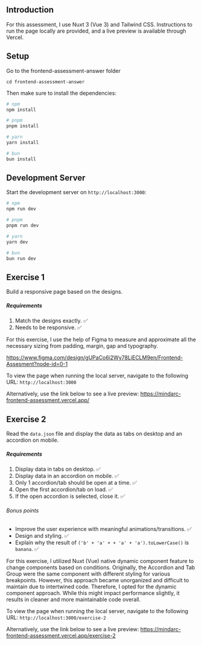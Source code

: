 Introduction
---
For this assessment, I use Nuxt 3 (Vue 3) and Tailwind CSS. Instructions to run the page locally are provided, and a live preview is available through Vercel.

## Setup
Go to the frontend-assessment-answer folder 

```cd frontend-assessment-answer```

Then make sure to install the dependencies:

```bash
# npm
npm install

# pnpm
pnpm install

# yarn
yarn install

# bun
bun install
```

## Development Server

Start the development server on `http://localhost:3000`:

```bash
# npm
npm run dev

# pnpm
pnpm run dev

# yarn
yarn dev

# bun
bun run dev
```

Exercise 1
---
Build a responsive page based on the designs.

##### Requirements
1. Match the designs exactly. ✅
2. Needs to be responsive. ✅

For this exercise, I use the help of Figma to measure and approximate all the necessary sizing from padding, margin, gap and typography. 

https://www.figma.com/design/gUPaCo6i2Wy78LjECLM9en/Frontend-Assesment?node-id=0-1

To view the page when running the local server, navigate to the following URL: `http://localhost:3000`

Alternatively, use the link below to see a live preview:
https://mindarc-frontend-assessment.vercel.app/

Exercise 2
---
Read the `data.json` file and display the data as tabs on desktop and an accordion on mobile.

##### Requirements
1. Display data in tabs on desktop. ✅
2. Display data in an accordion on mobile. ✅
3. Only 1 accordion/tab should be open at a time. ✅
4. Open the first accordion/tab on load. ✅
5. If the open accordion is selected, close it. ✅

###### Bonus points
* Improve the user experience with meaningful animations/transitions. ✅
* Design and styling. ✅
* Explain why the result of `('b' + 'a' + + 'a' + 'a').toLowerCase()` is `banana`. ✅

For this exercise, I utilized Nuxt (Vue) native dynamic component feature to change components based on conditions. Originally, the Accordion and Tab Group were the same component with different styling for various breakpoints. However, this approach became unorganized and difficult to maintain due to intertwined code. Therefore, I opted for the dynamic component approach. While this might impact performance slightly, it results in cleaner and more maintainable code overall.

To view the page when running the local server, navigate to the following URL: `http://localhost:3000/exercise-2`

Alternatively, use the link below to see a live preview:
https://mindarc-frontend-assessment.vercel.app/exercise-2